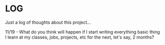 # LOG
Just a log of thoughts about this project...

11/19 - What do you think will happen if I start writing everything basic thing I learn at my classes, jobs, projects, etc for the next, let's say, 2 months?

